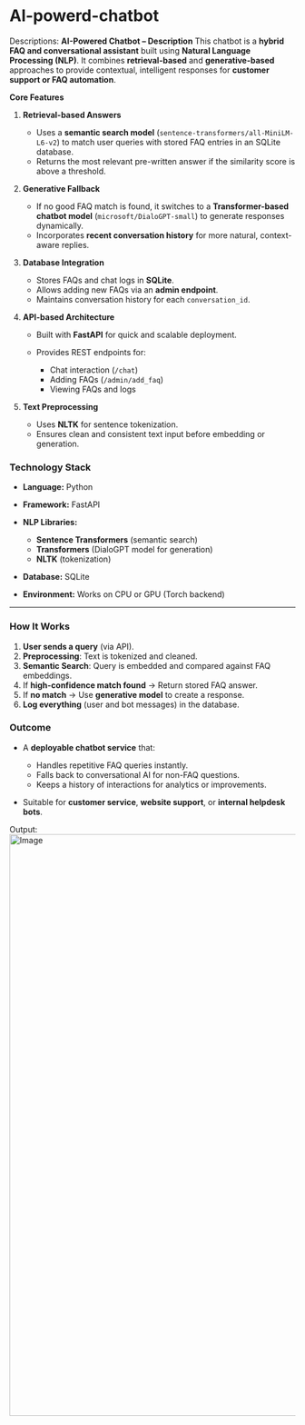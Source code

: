 # Al-powerd-chatbot
Descriptions:
 **AI-Powered Chatbot – Description**
This chatbot is a **hybrid FAQ and conversational assistant** built using **Natural Language Processing (NLP)**. It combines **retrieval-based** and **generative-based** approaches to provide contextual, intelligent responses for **customer support or FAQ automation**.

**Core Features**
1. **Retrieval-based Answers**

   * Uses a **semantic search model** (`sentence-transformers/all-MiniLM-L6-v2`) to match user queries with stored FAQ entries in an SQLite database.
   * Returns the most relevant pre-written answer if the similarity score is above a threshold.

2. **Generative Fallback**

   * If no good FAQ match is found, it switches to a **Transformer-based chatbot model** (`microsoft/DialoGPT-small`) to generate responses dynamically.
   * Incorporates **recent conversation history** for more natural, context-aware replies.

3. **Database Integration**

   * Stores FAQs and chat logs in **SQLite**.
   * Allows adding new FAQs via an **admin endpoint**.
   * Maintains conversation history for each `conversation_id`.

4. **API-based Architecture**

   * Built with **FastAPI** for quick and scalable deployment.
   * Provides REST endpoints for:

     * Chat interaction (`/chat`)
     * Adding FAQs (`/admin/add_faq`)
     * Viewing FAQs and logs

5. **Text Preprocessing**

   * Uses **NLTK** for sentence tokenization.
   * Ensures clean and consistent text input before embedding or generation.

### **Technology Stack**

* **Language:** Python
* **Framework:** FastAPI
* **NLP Libraries:**

  * **Sentence Transformers** (semantic search)
  * **Transformers** (DialoGPT model for generation)
  * **NLTK** (tokenization)
* **Database:** SQLite
* **Environment:** Works on CPU or GPU (Torch backend)

---

### **How It Works**

1. **User sends a query** (via API).
2. **Preprocessing**: Text is tokenized and cleaned.
3. **Semantic Search**: Query is embedded and compared against FAQ embeddings.
4. If **high-confidence match found** → Return stored FAQ answer.
5. If **no match** → Use **generative model** to create a response.
6. **Log everything** (user and bot messages) in the database.

### **Outcome**

* A **deployable chatbot service** that:

  * Handles repetitive FAQ queries instantly.
  * Falls back to conversational AI for non-FAQ questions.
  * Keeps a history of interactions for analytics or improvements.
* Suitable for **customer service**, **website support**, or **internal helpdesk bots**.


Output:
<img width="1024" height="1024" alt="Image" src="https://github.com/user-attachments/assets/4baa8ae3-c578-40d5-8cc3-1dc1759559e3" />

